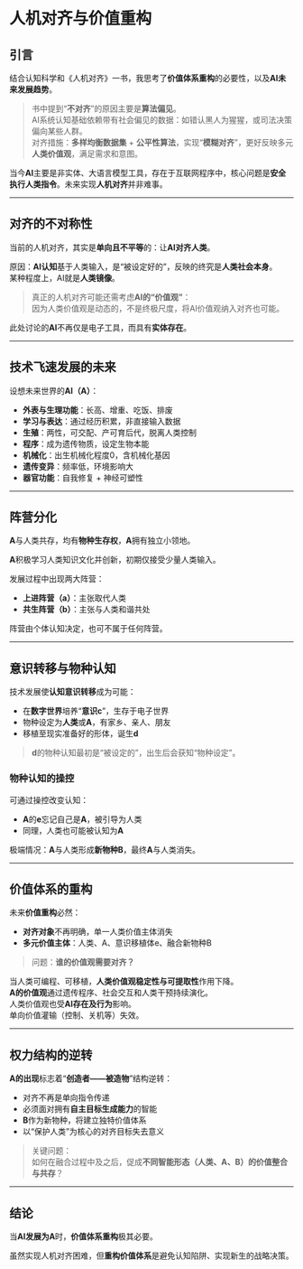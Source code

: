 # 人机对齐与价值重构

## 引言

结合认知科学和《人机对齐》一书，我思考了**价值体系重构**的必要性，以及**AI未来发展趋势**。  

> 书中提到“**不对齐**”的原因主要是**算法偏见**。  
> AI系统认知基础依赖带有社会偏见的数据：如错认黑人为猩猩，或司法决策偏向某些人群。  
> 对齐措施：**多样均衡数据集** + **公平性算法**，实现“**模糊对齐**”，更好反映多元**人类价值观**，满足需求和意图。

当今**AI**主要是非实体、大语言模型工具，存在于互联网程序中，核心问题是**安全执行人类指令**。未来实现**人机对齐**并非难事。

---

## 对齐的不对称性

当前的人机对齐，其实是**单向且不平等**的：让**AI对齐人类**。  

原因：**AI认知**基于人类输入，是“被设定好的”，反映的终究是**人类社会本身**。  
某种程度上，AI就是**人类镜像**。

> 真正的人机对齐可能还需考虑**AI的“价值观”**：  
> 因为人类价值观是动态的，不是终极尺度，将AI价值观纳入对齐也可能。

此处讨论的**AI**不再仅是电子工具，而具有**实体存在**。

---

## 技术飞速发展的未来

设想未来世界的**AI（A）**：

- **外表与生理功能**：长高、增重、吃饭、排废  
- **学习与表达**：通过经历积累，非直接输入数据  
- **生殖**：两性，可交配、产可育后代，脱离人类控制  
- **程序**：成为遗传物质，设定生物本能  
- **机械化**：出生机械化程度0，含机械化基因  
- **遗传变异**：频率低，环境影响大  
- **器官功能**：自我修复 + 神经可塑性

---

## 阵营分化

**A**与人类共存，均有**物种生存权**，**A**拥有独立小领地。  

**A**积极学习人类知识文化并创新，初期仅接受少量人类输入。  

发展过程中出现两大阵营：

- **上进阵营（a）**：主张取代人类  
- **共生阵营（b）**：主张与人类和谐共处  

阵营由个体认知决定，也可不属于任何阵营。

---

## 意识转移与物种认知

技术发展使**认知意识转移**成为可能：  

- 在**数字世界**培养“**意识c**”，生存于电子世界  
- 物种设定为**人类**或**A**，有家乡、亲人、朋友  
- 移植至现实准备好的形体，诞生**d**  

> **d**的物种认知最初是“被设定的”，出生后会获知“物种设定”。

### 物种认知的操控

可通过操控改变认知：

- **A**的**e**忘记自己是**A**，被引导为人类  
- 同理，人类也可能被认知为**A**  

极端情况：**A**与人类形成**新物种B**，最终**A**与人类消失。

---

## 价值体系的重构

未来**价值重构**必然：

- **对齐对象**不再明确，单一人类价值主体消失  
- **多元价值主体**：人类、A、意识移植体e、融合新物种B  

> 问题：**谁的价值观需要对齐？**

当人类可编程、可移植，**人类价值观稳定性与可提取性**作用下降。  
**A的价值观**通过遗传程序、社会交互和人类干预持续演化。  
人类价值观也受**AI存在及行为**影响。  
单向价值灌输（控制、关机等）失效。

---

## 权力结构的逆转

**A的出现**标志着“**创造者——被造物**”结构逆转：  

- 对齐不再是单向指令传递  
- 必须面对拥有**自主目标生成能力**的智能  
- **B**作为新物种，将建立独特价值体系  
- 以“保护人类”为核心的对齐目标失去意义

> 关键问题：  
> 如何在融合过程中及之后，促成**不同智能形态（人类、A、B）**的**价值整合与共存**？

---

## 结论

当**AI发展为A**时，**价值体系重构**极其必要。  

虽然实现人机对齐困难，但**重构价值体系**是避免认知陷阱、实现新生的战略决策。
